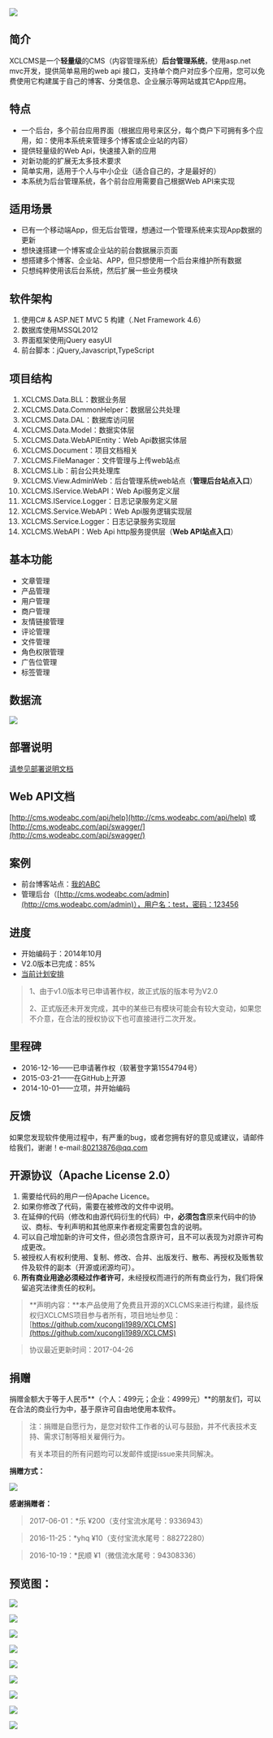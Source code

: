 
[![](https://ci.appveyor.com/api/projects/status/xunqytmi7anspfih?svg=true)](https://ci.appveyor.com/project/xucongli1989/XCLCMS)


## 简介
XCLCMS是一个**轻量级**的CMS（内容管理系统）**后台管理系统**，使用asp.net mvc开发，提供简单易用的web api 接口，支持单个商户对应多个应用，您可以免费使用它构建属于自己的博客、分类信息、企业展示等网站或其它App应用。

## 特点
- 一个后台，多个前台应用界面（根据应用号来区分，每个商户下可拥有多个应用，如：使用本系统来管理多个博客或企业站的内容）
- 提供轻量级的Web Api，快速接入新的应用
- 对新功能的扩展无太多技术要求
- 简单实用，适用于个人与中小企业（适合自己的，才是最好的）
- 本系统为后台管理系统，各个前台应用需要自己根据Web API来实现

## 适用场景

- 已有一个移动端App，但无后台管理，想通过一个管理系统来实现App数据的更新
- 想快速搭建一个博客或企业站的前台数据展示页面
- 想搭建多个博客、企业站、APP，但只想使用一个后台来维护所有数据
- 只想纯粹使用该后台系统，然后扩展一些业务模块

## 软件架构
1. 使用C# & ASP.NET MVC 5 构建（.Net Framework 4.6）
2. 数据库使用MSSQL2012
3. 界面框架使用jQuery easyUI
4. 前台脚本：jQuery,Javascript,TypeScript

## 项目结构
1. XCLCMS.Data.BLL：数据业务层
2. XCLCMS.Data.CommonHelper：数据层公共处理
3. XCLCMS.Data.DAL：数据库访问层
4. XCLCMS.Data.Model：数据实体层
5. XCLCMS.Data.WebAPIEntity：Web Api数据实体层
6. XCLCMS.Document：项目文档相关
7. XCLCMS.FileManager：文件管理与上传web站点
8. XCLCMS.Lib：前台公共处理库
9. XCLCMS.View.AdminWeb：后台管理系统web站点（**管理后台站点入口**） 
10. XCLCMS.IService.WebAPI：Web Api服务定义层
11. XCLCMS.IService.Logger：日志记录服务定义层
12. XCLCMS.Service.WebAPI：Web Api服务逻辑实现层
13. XCLCMS.Service.Logger：日志记录服务实现层
14. XCLCMS.WebAPI：Web Api http服务提供层（**Web API站点入口**）

## 基本功能

- 文章管理
- 产品管理
- 用户管理
- 商户管理
- 友情链接管理
- 评论管理
- 文件管理
- 角色权限管理
- 广告位管理
- 标签管理

## 数据流

![](https://raw.githubusercontent.com/xucongli1989/XCLCMS/master/XCLCMS.Document/Img/%E6%95%B0%E6%8D%AE%E6%B5%81%E5%90%91%E5%9B%BE.jpg)

## 部署说明

[请参见部署说明文档](https://github.com/xucongli1989/XCLCMS/blob/master/%E5%A6%82%E4%BD%95%E9%83%A8%E7%BD%B2.md)

## Web API文档

[http://cms.wodeabc.com/api/help](http://cms.wodeabc.com/api/help) 或 [http://cms.wodeabc.com/api/swagger/](http://cms.wodeabc.com/api/swagger/)

## 案例
- 前台博客站点：[我的ABC](http://www.wodeabc.com)
- 管理后台（[http://cms.wodeabc.com/admin](http://cms.wodeabc.com/admin)），用户名：test，密码：123456

## 进度
- 开始编码于：2014年10月
- V2.0版本已完成：85%
- [当前计划安排](https://github.com/xucongli1989/XCLCMS/projects/1)

> 1、由于v1.0版本号已申请著作权，故正式版的版本号为V2.0
> 
> 2、正式版还未开发完成，其中的某些已有模块可能会有较大变动，如果您不介意，在合法的授权协议下也可直接进行二次开发。

## 里程碑
- 2016-12-16——已申请著作权（软著登字第1554794号）
- 2015-03-21——在GitHub上开源
- 2014-10-01——立项，并开始编码


## 反馈
如果您发现软件使用过程中，有严重的bug，或者您拥有好的意见或建议，请邮件给我们，谢谢！e-mail:80213876@qq.com

## 开源协议（Apache License 2.0）
1. 需要给代码的用户一份Apache Licence。
2. 如果你修改了代码，需要在被修改的文件中说明。
3. 在延伸的代码（修改和由源代码衍生的代码）中，**必须包含**原来代码中的协议、商标、专利声明和其他原来作者规定需要包含的说明。
4. 可以自己增加新的许可文件，但必须包含原许可，且不可以表现为对原许可构成更改。
5. 被授权人有权利使用、复制、修改、合并、出版发行、散布、再授权及贩售软件及软件的副本（开源或闭源均可）。
6. **所有商业用途必须经过作者许可**，未经授权而进行的所有商业行为，我们将保留追究法律责任的权利。

> **声明内容：**本产品使用了免费且开源的XCLCMS来进行构建，最终版权归XCLCMS项目参与者所有，项目地址参见：[https://github.com/xucongli1989/XCLCMS](https://github.com/xucongli1989/XCLCMS)

> 协议最近更新时间：2017-04-26

## 捐赠
捐赠金额大于等于人民币**（个人：499元；企业：4999元）**的朋友们，可以在合法的商业行为中，基于原许可自由地使用本软件。

> 注：捐赠是自愿行为，是您对软件工作者的认可与鼓励，并不代表技术支持、需求订制等相关雇佣行为。
> 
> 有关本项目的所有问题均可以发邮件或提issue来共同解决。


**捐赠方式：**

![](https://raw.githubusercontent.com/xucongli1989/XCLCMS/master/XCLCMS.Document/Img/pay.png)


**感谢捐赠者：**

> 2017-06-01：*乐 &yen;200（支付宝流水尾号：9336943）

> 2016-11-25：*yhq &yen;10（支付宝流水尾号：88272280）

> 2016-10-19：*民顺  &yen;1（微信流水尾号：94308336）


## 预览图：

![](https://raw.githubusercontent.com/xucongli1989/XCLCMS/master/XCLCMS.Document/Img/11.jpg)

![](https://raw.githubusercontent.com/xucongli1989/XCLCMS/master/XCLCMS.Document/Img/33.jpg)

![](https://raw.githubusercontent.com/xucongli1989/XCLCMS/master/XCLCMS.Document/Img/44.jpg)

![](https://raw.githubusercontent.com/xucongli1989/XCLCMS/master/XCLCMS.Document/Img/55.jpg)

![](https://raw.githubusercontent.com/xucongli1989/XCLCMS/master/XCLCMS.Document/Img/66.jpg)

![](https://raw.githubusercontent.com/xucongli1989/XCLCMS/master/XCLCMS.Document/Img/20160306-01.jpg)

![](https://raw.githubusercontent.com/xucongli1989/XCLCMS/master/XCLCMS.Document/Img/20160306-02.jpg)

![](https://raw.githubusercontent.com/xucongli1989/XCLCMS/master/XCLCMS.Document/Img/20160306-03.jpg)

![](https://raw.githubusercontent.com/xucongli1989/XCLCMS/master/XCLCMS.Document/Img/20160404-01.jpg)
